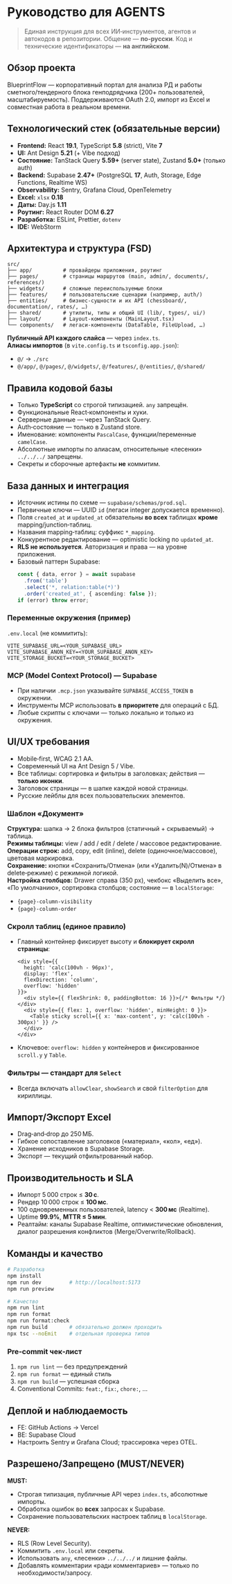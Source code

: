 # Руководство для AGENTS

> Единая инструкция для всех ИИ‑инструментов, агентов и автокодов в репозитории.
> Общение — **по‑русски**. Код и технические идентификаторы — **на английском**.

## Обзор проекта
BlueprintFlow — корпоративный портал для анализа РД и работы сметного/тендерного блока генподрядчика (200+ пользователей, масштабируемость). Поддерживаются OAuth 2.0, импорт из Excel и совместная работа в реальном времени.

## Технологический стек (обязательные версии)
- **Frontend:** React **19.1**, TypeScript **5.8** (strict), Vite **7**
- **UI:** Ant Design **5.21** (+ Vibe подход)
- **Состояние:** TanStack Query **5.59+** (server state), Zustand **5.0+** (только auth)
- **Backend:** Supabase **2.47+** (PostgreSQL **17**, Auth, Storage, Edge Functions, Realtime WS)
- **Observability:** Sentry, Grafana Cloud, OpenTelemetry
- **Excel:** `xlsx` **0.18**
- **Даты:** Day.js **1.11**
- **Роутинг:** React Router DOM **6.27**
- **Разработка:** ESLint, Prettier, `dotenv`
- **IDE:** WebStorm

## Архитектура и структура (FSD)
```
src/
├── app/          # провайдеры приложения, роутинг
├── pages/        # страницы маршрутов (main, admin/, documents/, references/)
├── widgets/      # сложные переиспользуемые блоки
├── features/     # пользовательские сценарии (например, auth/)
├── entities/     # бизнес‑сущности и их API (chessboard/, documentation/, rates/, …)
├── shared/       # утилиты, типы и общий UI (lib/, types/, ui/)
├── layout/       # Layout‑компоненты (MainLayout.tsx)
└── components/   # легаси‑компоненты (DataTable, FileUpload, …)
```

**Публичный API каждого слайса** — через `index.ts`.  
**Алиасы импортов** (в `vite.config.ts` и `tsconfig.app.json`):
- `@/` → `./src`
- `@/app/`, `@/pages/`, `@/widgets/`, `@/features/`, `@/entities/`, `@/shared/`

## Правила кодовой базы
- Только **TypeScript** со строгой типизацией. `any` запрещён.
- Функциональные React‑компоненты и хуки.
- Серверные данные — через TanStack Query.
- Auth‑состояние — только в Zustand store.
- Именование: компоненты `PascalCase`, функции/переменные `camelCase`.
- Абсолютные импорты по алиасам, относительные «лесенки» `../../../` запрещены.
- Секреты и сборочные артефакты **не** коммитим.

## База данных и интеграция
- Источник истины по схеме — `supabase/schemas/prod.sql`.
- Первичные ключи — UUID `id` (легаси integer допускается временно).
- Поля `created_at` и `updated_at` обязательны **во всех** таблицах **кроме** mapping/junction‑таблиц.
- Названия mapping‑таблиц: суффикс `*_mapping`.
- Конкурентное редактирование — optimistic locking по `updated_at`.
- **RLS не используется**. Авторизация и права — на уровне приложения.
- Базовый паттерн Supabase:
  ```ts
  const { data, error } = await supabase
    .from('table')
    .select('*, relation:table(*)')
    .order('created_at', { ascending: false });
  if (error) throw error;
  ```

### Переменные окружения (пример)
`.env.local` (не коммитить):
```
VITE_SUPABASE_URL=<YOUR_SUPABASE_URL>
VITE_SUPABASE_ANON_KEY=<YOUR_SUPABASE_ANON_KEY>
VITE_STORAGE_BUCKET=<YOUR_STORAGE_BUCKET>
```

### MCP (Model Context Protocol) — Supabase
- При наличии `.mcp.json` указывайте `SUPABASE_ACCESS_TOKEN` в окружении.
- Инструменты MCP использовать **в приоритете** для операций с БД.
- Любые скрипты с ключами — только локально и только из окружения.

## UI/UX требования
- Mobile‑first, WCAG 2.1 AA.
- Современный UI на Ant Design 5 / Vibe.
- Все таблицы: сортировка и фильтры в заголовках; действия — **только иконки**.
- Заголовок страницы — в шапке каждой новой страницы.
- Русские лейблы для всех пользовательских элементов.

### Шаблон «Документ»
**Структура:** шапка → 2 блока фильтров (статичный + скрываемый) → таблица.  
**Режимы таблицы:** view / add / edit / delete / массовое редактирование.  
**Операции строк:** add, copy, edit (inline), delete (одиночное/массовое), цветовая маркировка.  
**Сохранение:** кнопки «Сохранить/Отмена» (или «Удалить(N)/Отмена» в delete‑режиме) с режимной логикой.  
**Настройка столбцов:** Drawer справа (350 px), чекбокс «Выделить все», «По умолчанию», сортировка столбцов; состояние — в `localStorage`:
- `{page}-column-visibility`
- `{page}-column-order`

### Скролл таблиц (единое правило)
- Главный контейнер фиксирует высоту и **блокирует скролл страницы**:
  ```tsx
  <div style={{
    height: 'calc(100vh - 96px)',
    display: 'flex',
    flexDirection: 'column',
    overflow: 'hidden'
  }}>
    <div style={{ flexShrink: 0, paddingBottom: 16 }}>{/* Фильтры */}</div>
    <div style={{ flex: 1, overflow: 'hidden', minHeight: 0 }}>
      <Table sticky scroll={{ x: 'max-content', y: 'calc(100vh - 300px)' }} />
    </div>
  </div>
  ```
- Ключевое: `overflow: hidden` у контейнеров и фиксированное `scroll.y` у `Table`.

### Фильтры — стандарт для `Select`
- Всегда включать `allowClear`, `showSearch` и свой `filterOption` для кириллицы.

## Импорт/Экспорт Excel
- Drag‑and‑drop до 250 МБ.
- Гибкое сопоставление заголовков («материал», «кол», «ед»).
- Хранение исходников в Supabase Storage.
- Экспорт — текущий отфильтрованный набор.

## Производительность и SLA
- Импорт 5 000 строк ≤ **30 с**.
- Рендер 10 000 строк ≤ **100 мс**.
- 100 одновременных пользователей, latency < **300 мс** (Realtime).
- Uptime **99.9%**, **MTTR ≤ 5 мин**.
- Реалтайм: каналы Supabase Realtime, оптимистические обновления, диалог разрешения конфликтов (Merge/Overwrite/Rollback).

## Команды и качество
```bash
# Разработка
npm install
npm run dev         # http://localhost:5173
npm run preview

# Качество
npm run lint
npm run format
npm run format:check
npm run build       # обязательно должен проходить
npx tsc --noEmit    # отдельная проверка типов
```

### Pre‑commit чек‑лист
1) `npm run lint` — без предупреждений  
2) `npm run format` — единый стиль  
3) `npm run build` — успешная сборка  
4) Conventional Commits: `feat:`, `fix:`, `chore:`, …

## Деплой и наблюдаемость
- FE: GitHub Actions → Vercel
- BE: Supabase Cloud
- Настроить Sentry и Grafana Cloud; трассировка через OTEL.

## Разрешено/Запрещено (MUST/NEVER)
**MUST:**
- Строгая типизация, публичные API через `index.ts`, абсолютные импорты.
- Обработка ошибок во **всех** запросах к Supabase.
- Сохранение пользовательских настроек таблиц в `localStorage`.

**NEVER:**
- RLS (Row Level Security).
- Коммитить `.env.local` или секреты.
- Использовать `any`, «лесенки» `../../../` и лишние файлы.
- Добавлять комментарии «ради комментариев» — только по необходимости/запросу.
